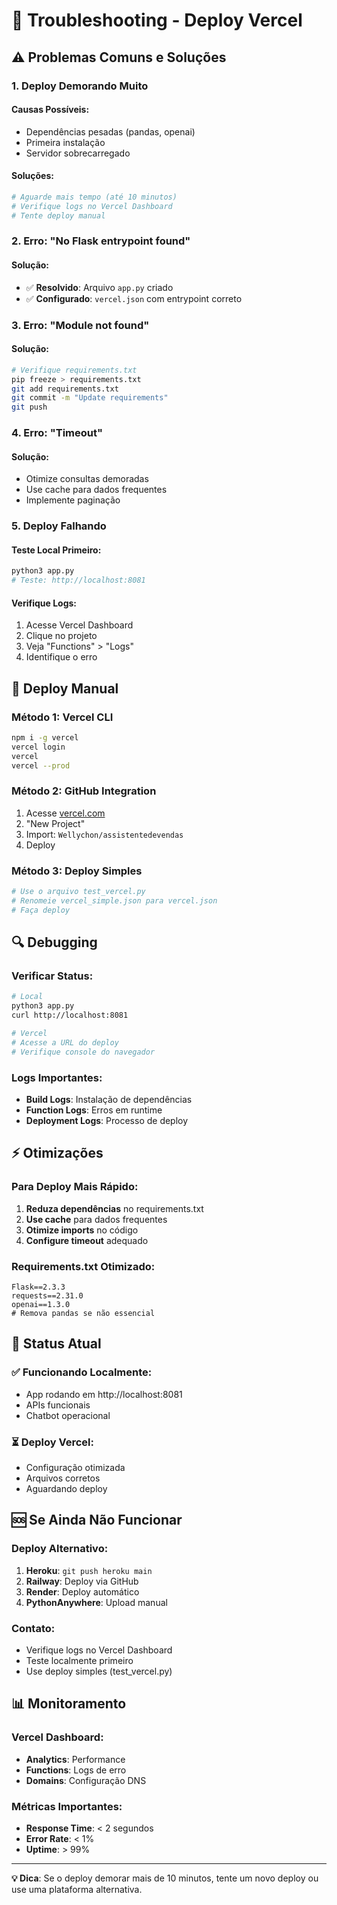 # 🔧 Troubleshooting - Deploy Vercel

## ⚠️ Problemas Comuns e Soluções

### 1. **Deploy Demorando Muito**

#### **Causas Possíveis:**
- Dependências pesadas (pandas, openai)
- Primeira instalação
- Servidor sobrecarregado

#### **Soluções:**
```bash
# Aguarde mais tempo (até 10 minutos)
# Verifique logs no Vercel Dashboard
# Tente deploy manual
```

### 2. **Erro: "No Flask entrypoint found"**

#### **Solução:**
- ✅ **Resolvido**: Arquivo `app.py` criado
- ✅ **Configurado**: `vercel.json` com entrypoint correto

### 3. **Erro: "Module not found"**

#### **Solução:**
```bash
# Verifique requirements.txt
pip freeze > requirements.txt
git add requirements.txt
git commit -m "Update requirements"
git push
```

### 4. **Erro: "Timeout"**

#### **Solução:**
- Otimize consultas demoradas
- Use cache para dados frequentes
- Implemente paginação

### 5. **Deploy Falhando**

#### **Teste Local Primeiro:**
```bash
python3 app.py
# Teste: http://localhost:8081
```

#### **Verifique Logs:**
1. Acesse Vercel Dashboard
2. Clique no projeto
3. Veja "Functions" > "Logs"
4. Identifique o erro

## 🚀 Deploy Manual

### **Método 1: Vercel CLI**
```bash
npm i -g vercel
vercel login
vercel
vercel --prod
```

### **Método 2: GitHub Integration**
1. Acesse [vercel.com](https://vercel.com)
2. "New Project"
3. Import: `Wellychon/assistentedevendas`
4. Deploy

### **Método 3: Deploy Simples**
```bash
# Use o arquivo test_vercel.py
# Renomeie vercel_simple.json para vercel.json
# Faça deploy
```

## 🔍 Debugging

### **Verificar Status:**
```bash
# Local
python3 app.py
curl http://localhost:8081

# Vercel
# Acesse a URL do deploy
# Verifique console do navegador
```

### **Logs Importantes:**
- **Build Logs**: Instalação de dependências
- **Function Logs**: Erros em runtime
- **Deployment Logs**: Processo de deploy

## ⚡ Otimizações

### **Para Deploy Mais Rápido:**
1. **Reduza dependências** no requirements.txt
2. **Use cache** para dados frequentes
3. **Otimize imports** no código
4. **Configure timeout** adequado

### **Requirements.txt Otimizado:**
```
Flask==2.3.3
requests==2.31.0
openai==1.3.0
# Remova pandas se não essencial
```

## 🎯 Status Atual

### **✅ Funcionando Localmente:**
- App rodando em http://localhost:8081
- APIs funcionais
- Chatbot operacional

### **⏳ Deploy Vercel:**
- Configuração otimizada
- Arquivos corretos
- Aguardando deploy

## 🆘 Se Ainda Não Funcionar

### **Deploy Alternativo:**
1. **Heroku**: `git push heroku main`
2. **Railway**: Deploy via GitHub
3. **Render**: Deploy automático
4. **PythonAnywhere**: Upload manual

### **Contato:**
- Verifique logs no Vercel Dashboard
- Teste localmente primeiro
- Use deploy simples (test_vercel.py)

## 📊 Monitoramento

### **Vercel Dashboard:**
- **Analytics**: Performance
- **Functions**: Logs de erro
- **Domains**: Configuração DNS

### **Métricas Importantes:**
- **Response Time**: < 2 segundos
- **Error Rate**: < 1%
- **Uptime**: > 99%

---

**💡 Dica**: Se o deploy demorar mais de 10 minutos, tente um novo deploy ou use uma plataforma alternativa.
